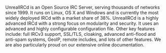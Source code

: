 UnrealIRCd is an Open Source IRC Server, serving thousands of networks since 1999. It runs on Linux, OS X and Windows and is currently the most widely deployed IRCd with a market share of 38%. UnrealIRCd is a highly advanced IRCd with a strong focus on modularity and security. It uses an advanced and highly configurable configuration file. Other key features include: full IRCv3 support, SSL/TLS, cloaking, advanced anti-flood and anti-spam systems, GeoIP, remote includes, and lots of other features. We are also particularly proud on our extensive online documentation.
